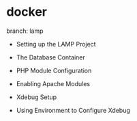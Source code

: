 # docker

branch: lamp

- Setting up the LAMP Project

- The Database Container

- PHP Module Configuration

- Enabling Apache Modules

- Xdebug Setup

- Using Environment to Configure Xdebug